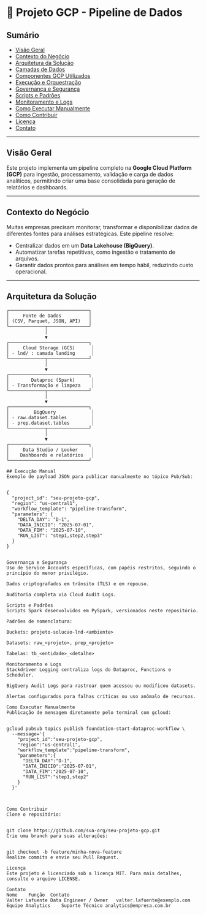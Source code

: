 # 🚀 Projeto GCP - Pipeline de Dados

## Sumário
- [Visão Geral](#visão-geral)
- [Contexto do Negócio](#contexto-do-negócio)
- [Arquitetura da Solução](#arquitetura-da-solução)
- [Camadas de Dados](#camadas-de-dados)
- [Componentes GCP Utilizados](#componentes-gcp-utilizados)
- [Execução e Orquestração](#execução-e-orquestração)
- [Governança e Segurança](#governança-e-segurança)
- [Scripts e Padrões](#scripts-e-padrões)
- [Monitoramento e Logs](#monitoramento-e-logs)
- [Como Executar Manualmente](#como-executar-manualmente)
- [Como Contribuir](#como-contribuir)
- [Licença](#licença)
- [Contato](#contato)

---

## Visão Geral
Este projeto implementa um pipeline completo na **Google Cloud Platform (GCP)** para ingestão, processamento, validação e carga de dados analíticos, permitindo criar uma base consolidada para geração de relatórios e dashboards.

---

## Contexto do Negócio
Muitas empresas precisam monitorar, transformar e disponibilizar dados de diferentes fontes para análises estratégicas. Este pipeline resolve:

- Centralizar dados em um **Data Lakehouse (BigQuery)**.
- Automatizar tarefas repetitivas, como ingestão e tratamento de arquivos.
- Garantir dados prontos para análises em tempo hábil, reduzindo custo operacional.

---

## Arquitetura da Solução
```plaintext
┌─────────────────────────────┐
│     Fonte de Dados          │
│ (CSV, Parquet, JSON, API)   │
└─────────────┬───────────────┘
              │
              ▼
┌─────────────────────────────┐
│     Cloud Storage (GCS)      │
│ - lnd/ : camada landing      │
└─────────────┬───────────────┘
              │
              ▼
┌─────────────────────────────┐
│        Dataproc (Spark)      │
│ - Transformação e limpeza    │
└─────────────┬───────────────┘
              │
              ▼
┌─────────────────────────────┐
│         BigQuery             │
│ - raw.dataset.tables         │
│ - prep.dataset.tables        │
└─────────────┬───────────────┘
              │
              ▼
┌─────────────────────────────┐
│     Data Studio / Looker     │
│    Dashboards e relatórios   │
└─────────────────────────────┘

## Execução Manual
Exemplo de payload JSON para publicar manualmente no tópico Pub/Sub:


{
  "project_id": "seu-projeto-gcp",
  "region": "us-central1",
  "workflow_template": "pipeline-transform",
  "parameters": {
    "DELTA_DAY": "D-1",
    "DATA_INICIO": "2025-07-01",
    "DATA_FIM": "2025-07-10",
    "RUN_LIST": "step1,step2,step3"
  }
}


Governança e Segurança
Uso de Service Accounts específicas, com papéis restritos, seguindo o princípio do menor privilégio.

Dados criptografados em trânsito (TLS) e em repouso.

Auditoria completa via Cloud Audit Logs.

Scripts e Padrões
Scripts Spark desenvolvidos em PySpark, versionados neste repositório.

Padrões de nomenclatura:

Buckets: projeto-solucao-lnd-<ambiente>

Datasets: raw_<projeto>, prep_<projeto>

Tabelas: tb_<entidade>_<detalhe>

Monitoramento e Logs
Stackdriver Logging centraliza logs do Dataproc, Functions e Scheduler.

BigQuery Audit Logs para rastrear quem acessou ou modificou datasets.

Alertas configurados para falhas críticas ou uso anômalo de recursos.

Como Executar Manualmente
Publicação de mensagem diretamente pelo terminal com gcloud:


gcloud pubsub topics publish foundation-start-dataproc-workflow \
  --message='{
    "project_id":"seu-projeto-gcp",
    "region":"us-central1",
    "workflow_template":"pipeline-transform",
    "parameters":{
      "DELTA_DAY":"D-1",
      "DATA_INICIO":"2025-07-01",
      "DATA_FIM":"2025-07-10",
      "RUN_LIST":"step1,step2"
    }
  }'



Como Contribuir
Clone o repositório:


git clone https://github.com/sua-org/seu-projeto-gcp.git
Crie uma branch para suas alterações:


git checkout -b feature/minha-nova-feature
Realize commits e envie seu Pull Request.

Licença
Este projeto é licenciado sob a licença MIT. Para mais detalhes, consulte o arquivo LICENSE.

Contato
Nome	Função	Contato
Valter Lafuente	Data Engineer / Owner	valter.lafuente@exemplo.com
Equipe Analytics	Suporte Técnico	analytics@empresa.com.br

